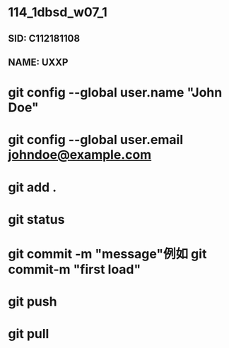 # 114_1dbsd_w07_1
## SID: C112181108
## NAME: UXXP
# git config --global user.name "John Doe"
# git config --global user.email johndoe@example.com

# git add .
# git status
# git commit -m "message"例如 git commit-m "first load"
# git push
# git pull
